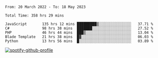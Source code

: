 <!--START_SECTION:waka-->

```text
From: 20 March 2022 - To: 18 May 2023

Total Time: 358 hrs 29 mins

JavaScript       135 hrs 12 mins █████████▒░░░░░░░░░░░░░░░   37.71 %
C#               98 hrs 38 mins  ███████░░░░░░░░░░░░░░░░░░   27.52 %
PHP              46 hrs 44 mins  ███▒░░░░░░░░░░░░░░░░░░░░░   13.04 %
Blade Template   21 hrs 38 mins  █▓░░░░░░░░░░░░░░░░░░░░░░░   06.03 %
Python           13 hrs 56 mins  █░░░░░░░░░░░░░░░░░░░░░░░░   03.89 %
```

<!--END_SECTION:waka-->
[![spotify-github-profile](https://spotify-github-profile.vercel.app/api/view?uid=c00zprrvy9xiloa9qnco3hmng&cover_image=true&theme=novatorem&show_offline=false&background_color=121212&bar_color=53b14f&bar_color_cover=false)](https://spotify-github-profile.vercel.app/api/view?uid=c00zprrvy9xiloa9qnco3hmng&redirect=true)
